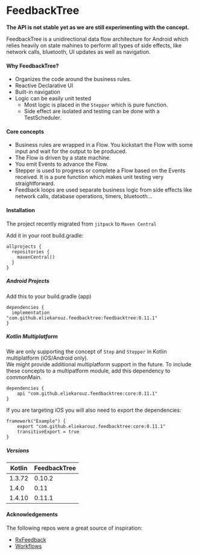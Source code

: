 # FeedbackTree

**The API is not stable yet as we are still experimenting with the concept.**

FeedbackTree is a unidirectional data flow architecture for Android which relies heavily on state mahines to perform all types of side effects, like network calls, bluetooth, UI updates as well as navigation.

#### Why FeedbackTree?

- Organizes the code around the business rules.
- Reactive Declarative UI
- Built-in navigation
- Logic can be easily unit tested
  - Most logic is placed in the `Stepper` which is pure function.
  - Side effect are isolated and testing can be done with a TestScheduler.

#### Core concepts

- Business rules are wrapped in a Flow. You kickstart the Flow with some input and wait for the output to be produced.
- The Flow is driven by a state machine. 
- You emit Events to advance the Flow.
- Stepper is used to progress or complete a Flow based on the Events received. It is a pure function which
  makes unit testing very straightforward.
- Feedback loops are used separate business logic from side effects like network calls, database operations, timers, bluetooth...

#### Installation

The project recently migrated from `jitpack` to `Maven Central`

Add it in your root build.gradle:
```
allprojects {
  repositories {
    mavenCentral()
  }
}
```

##### Android Projects
Add this to your build.gradle (app)
```
dependencies {
  implementation "com.github.eliekarouz.feedbacktree:feedbacktree:0.11.1"
}
```

##### Kotlin Multiplatform
We are only supporting the concept of `Step` and `Stepper` in Kotlin multiplatform (iOS/Android only).  
We might provide additional multiplatform support in the future.
To include these concepts to a multipatform module, add this dependency to commonMain.
```
dependencies {
    api "com.github.eliekarouz.feedbacktree:core:0.11.1"
}
```
If you are targeting iOS you will also need to export the dependencies:
```
framework("Example") {
    export "com.github.eliekarouz.feedbacktree:core:0.11.1"
    transitiveExport = true
}
```

##### Versions

|Kotlin|FeedbackTree|
|------|------|
|1.3.72|0.10.2|
|1.4.0|0.11|
|1.4.10|0.11.1|

#### Acknowledgements

The following repos were a great source of inspiration:

- [RxFeedback](www.github.com/notests/rxfeedback.swift)
- [Workflows](www.github.com/square/workflow)

